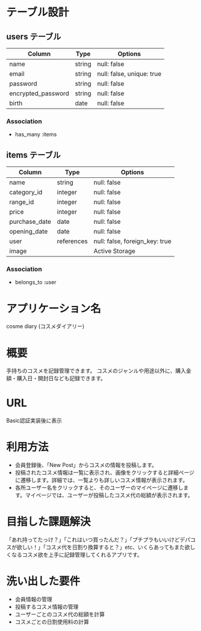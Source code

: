 # テーブル設計

## users テーブル
| Column             | Type    | Options                   |
| ------------------ | ------- | ------------------------- |
| name               | string  | null: false               |
| email              | string  | null: false, unique: true |
| password           | string  | null: false               |
| encrypted_password | string  | null: false               |
| birth              | date    | null: false               |

### Association
- has_many :items

## items テーブル
| Column                | Type       | Options                        |
| --------------------- | ---------- | ------------------------------ |
| name                  | string     | null: false                    |
| category_id           | integer    | null: false                    |
| range_id              | integer    | null: false                    |
| price                 | integer    | null: false                    |
| purchase_date         | date       | null: false                    |
| opening_date          | date       | null: false                    |
| user                  | references | null: false, foreign_key: true |
| image                 |            | Active Storage                 |

### Association
- belongs_to :user

# アプリケーション名
cosme diary (コスメダイアリー)

# 概要
手持ちのコスメを記録管理できます。
コスメのジャンルや用途以外に、購入金額・購入日・開封日なども記録できます。

# URL
Basic認証実装後に表示

# 利用方法
- 会員登録後、「New Post」からコスメの情報を投稿します。
- 投稿されたコスメ情報は一覧に表示され、画像をクリックすると詳細ページに遷移します。詳細では、一覧よりも詳しいコスメ情報が表示されます。
- 各所ユーザー名をクリックすると、そのユーザーのマイページに遷移します。マイページでは、ユーザーが投稿したコスメ代の総額が表示されます。

# 目指した課題解決
「あれ持ってたっけ？」「これはいつ買ったんだ？」「プチプラもいいけどデパコスが欲しい！」「コスメ代を日割り換算すると？」etc、いくらあってもまた欲しくなるコスメ欲を上手に記録管理してくれるアプリです。

# 洗い出した要件
- 会員情報の管理
- 投稿するコスメ情報の管理
- ユーザーごとのコスメ代の総額を計算
- コスメごとの日割使用料の計算
